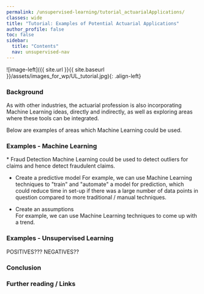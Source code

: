 ```yaml
---
permalink: /unsupervised-learning/tutorial_actuarialApplications/
classes: wide
title: "Tutorial: Examples of Potential Actuarial Applications"
author_profile: false
toc: false
sidebar:
  title: "Contents"
  nav: unsupervised-nav
---
```



![image-left]({{ site.url }}{{ site.baseurl }}/assets/images_for_wp/UL_tutorial.jpg){: .align-left}


<h3>Background</h3>
As with other industries, the actuarial profession is also incorporating Machine Learning ideas, directly and indirectly, as well as exploring areas where these tools can be integrated.

Below are examples of areas which Machine Learning could be used.

<h3>Examples - Machine Learning</h3>
* Fraud Detection
Machine Learning could be used to detect outliers for claims and hence detect fraudulent claims.

* Create a predictive model
For example, we can use Machine Learning techniques to "train" and "automate" a model for prediction, which could reduce time in set-up if there was a large number of data points in question compared to more traditional / manual techniques.

* Create an assumptions  
For example, we can use Machine Learning techniques to come up with a trend.


<h3>Examples - Unsupervised Learning</h3>

POSITIVES??? NEGATIVES??

<h3>Conclusion</h3>

<h3>Further reading / Links</h3>
